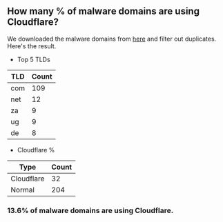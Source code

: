 ## How many % of malware domains are using Cloudflare?


We downloaded the malware domains from [here](https://urlhaus.abuse.ch) and filter out duplicates.
Here's the result.


[//]: # (start replacement)


- Top 5 TLDs

| TLD | Count |
| --- | --- |
| com | 109 |
| net | 12 |
| za | 9 |
| ug | 9 |
| de | 8 |


- Cloudflare %

| Type | Count |
| --- | --- |
| Cloudflare | 32 |
| Normal | 204 |


### 13.6% of malware domains are using Cloudflare.